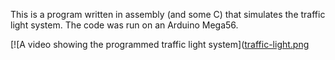 This is a program written in assembly (and some C) that simulates the traffic light system. The code was run on an Arduino Mega56.

[![A video showing the programmed traffic light system]([traffic-light.png](https://biteable.com/watch/3351933/fe88089bd3ff62408d0c09103380565d)


 
